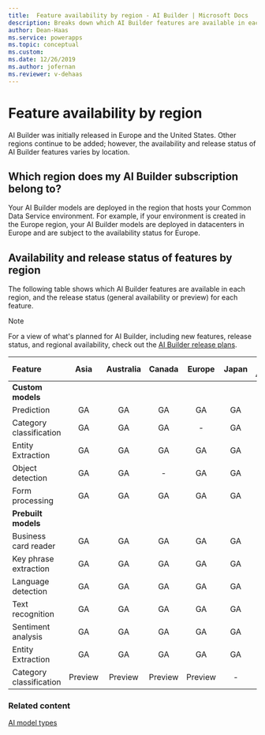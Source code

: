 ```yaml
---
title:  Feature availability by region - AI Builder | Microsoft Docs
description: Breaks down which AI Builder features are available in each region. Lists the release status for each feature by region.
author: Dean-Haas
ms.service: powerapps
ms.topic: conceptual
ms.custom: 
ms.date: 12/26/2019
ms.author: jofernan
ms.reviewer: v-dehaas
---
```


# Feature availability by region

AI Builder was initially released in Europe and the United States. Other regions continue to be added; however, the availability and release status of AI Builder<!--Via Writing Style Guide: "Don't use the possessive form of Microsoft trademarks and product, service, or feature names."--> features varies by location.

## Which region does my AI Builder subscription belong to?

Your AI Builder models are deployed in the region that hosts your Common Data Service environment. For example, if your environment is created in the Europe region, your AI Builder models are deployed in datacenters in Europe and are subject to the availability status for Europe.  

## Availability and release status of features by region

The following table shows which AI Builder features are available in each region, and the release status (general availability or preview) for each feature.  

> [!NOTE]
> For a view of what's planned for AI Builder, including new features, release status, and regional availability, check out the [AI Builder release plans](https://go.microsoft.com/fwlink/?linkid=2102828).

<!--In this table it might be nice to echo the order that the TOC follows, or maybe some other order? Alphabetical?-->
|Feature |Asia |Australia |Canada |Europe |Japan |South America |United Kingdom  |United States |
|:-------|:-------:|:-------:|:-------:|:-------:|:-------:|:-------:|:-------:|:-------:|
|**Custom models** |
|Prediction|GA|GA|GA|GA|GA|GA|GA|GA|
|Category classification|GA|GA |GA| - |GA |GA|GA |GA|
|Entity Extraction |GA|GA |GA|GA|GA |GA|GA |GA|
|Object detection|GA |GA |-|GA |GA |-| GA |GA |
|Form processing |GA |GA |GA |GA |GA |GA |GA |GA |
|**Prebuilt models** |
|Business card reader    |GA|GA |GA|GA|GA |GA|GA |GA|
|Key phrase extraction |GA|GA |GA |GA |GA |GA |GA |GA |
|Language detection |GA |GA |GA |GA |GA |GA |GA |GA |
|Text recognition   |GA |GA |GA |GA |GA |GA |GA |GA |
|Sentiment analysis |GA |GA |GA |GA |GA |GA |GA |GA |
|Entity Extraction |GA|GA |GA|GA|GA |GA|GA |GA|
|Category classification|Preview |Preview |Preview |Preview |-|Preview |Preview |Preview |

### Related content

[AI model types](model-types.md)


